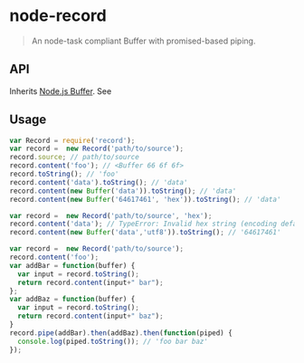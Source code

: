 # node-record
> An node-task compliant Buffer with promised-based piping.

## API
Inherits [Node.js Buffer].
 See

## Usage
```js
var Record = require('record');
var record =  new Record('path/to/source');
record.source; // path/to/source
record.content('foo'); // <Buffer 66 6f 6f>
record.toString(); // 'foo'
record.content('data').toString(); // 'data'
record.content(new Buffer('data')).toString(); // 'data'
record.content(new Buffer('64617461', 'hex')).toString(); // 'data'

var record =  new Record('path/to/source', 'hex');
record.content('data'); // TypeError: Invalid hex string (encoding defaults to hex)
record.content(new Buffer('data','utf8')).toString(); // '64617461'

var record =  new Record('path/to/source');
record.content('foo');
var addBar = function(buffer) {
  var input = record.toString();
  return record.content(input+" bar");
};
var addBaz = function(buffer) {
  var input = record.toString();
  return record.content(input+" baz");
}
record.pipe(addBar).then(addBaz).then(function(piped) {
  console.log(piped.toString()); // 'foo bar baz'
});
```

[Node.js Buffer]: http://nodejs.org/api/record.html
[node-task]: http://github.com/node-task/spec
[node-filebuffer]: https://github.com/node-task/filebuffer/blob/master/lib/filerecord.js
[node-s3buffer]: https://github.com/node-task/s3buffer/blob/master/lib/s3record.js